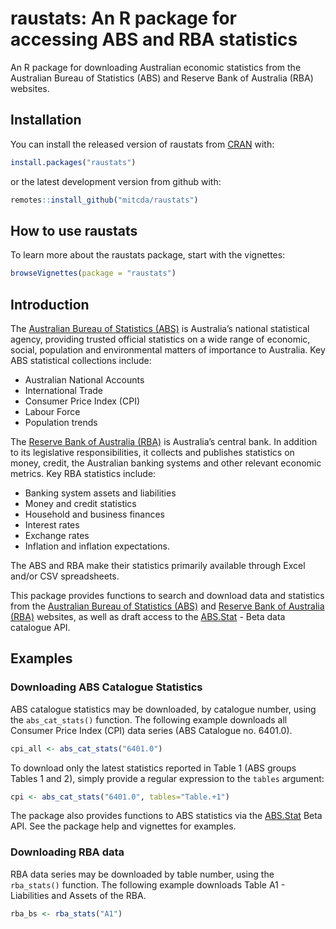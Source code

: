 
<!-- README.md is generated from README.Rmd. Please edit that file -->

# raustats: An R package for accessing ABS and RBA statistics

An R package for downloading Australian economic statistics from the
Australian Bureau of Statistics (ABS) and Reserve Bank of Australia
(RBA) websites.

## Installation

You can install the released version of raustats from
[CRAN](https://CRAN.R-project.org) with:

``` r
install.packages("raustats")
```

or the latest development version from github with:

``` r
remotes::install_github("mitcda/raustats")
```

## How to use raustats

To learn more about the raustats package, start with the vignettes:

``` r
browseVignettes(package = "raustats")
```

## Introduction

The [Australian Bureau of Statistics (ABS)](http://www.abs.gov.au/) is
Australia’s national statistical agency, providing trusted official
statistics on a wide range of economic, social, population and
environmental matters of importance to Australia. Key ABS statistical
collections include:

  - Australian National Accounts
  - International Trade
  - Consumer Price Index (CPI)
  - Labour Force
  - Population trends

The [Reserve Bank of Australia (RBA)](https://www.rba.gov.au/) is
Australia’s central bank. In addition to its legislative
responsibilities, it collects and publishes statistics on money, credit,
the Australian banking systems and other relevant economic metrics. Key
RBA statistics include:

  - Banking system assets and liabilities
  - Money and credit statistics
  - Household and business finances
  - Interest rates
  - Exchange rates
  - Inflation and inflation expectations.

The ABS and RBA make their statistics primarily available through Excel
and/or CSV spreadsheets.

This package provides functions to search and download data and
statistics from the [Australian Bureau of Statistics
(ABS)](http://www.abs.gov.au/) and [Reserve Bank of Australia
(RBA)](https://www.rba.gov.au/) websites, as well as draft access to the
[ABS.Stat](http://stat.data.abs.gov.au/) - Beta data catalogue API.

## Examples

### Downloading ABS Catalogue Statistics

ABS catalogue statistics may be downloaded, by catalogue number, using
the `abs_cat_stats()` function. The following example downloads all
Consumer Price Index (CPI) data series (ABS Catalogue no. 6401.0).

``` r
cpi_all <- abs_cat_stats("6401.0")
```

To download only the latest statistics reported in Table 1 (ABS groups
Tables 1 and 2), simply provide a regular expression to the `tables`
argument:

``` r
cpi <- abs_cat_stats("6401.0", tables="Table.+1")
```

The package also provides functions to ABS statistics via the
[ABS.Stat](http://stat.data.abs.gov.au/) Beta API. See the package help
and vignettes for examples.

### Downloading RBA data

RBA data series may be downloaded by table number, using the
`rba_stats()` function. The following example downloads Table A1 -
Liabilities and Assets of the RBA.

``` r
rba_bs <- rba_stats("A1")
```
